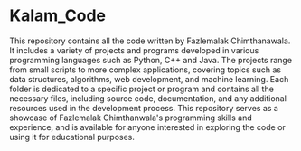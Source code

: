 # Kalam_Code
This repository contains all the code written by Fazlemalak Chimthanawala. It includes a variety of projects and programs developed in various programming languages such as Python, C++ and Java. The projects range from small scripts to more complex applications, covering topics such as data structures, algorithms, web development, and machine learning. Each folder is dedicated to a specific project or program and contains all the necessary files, including source code, documentation, and any additional resources used in the development process. This repository serves as a showcase of Fazlemalak Chimthanwala's programming skills and experience, and is available for anyone interested in exploring the code or using it for educational purposes.
